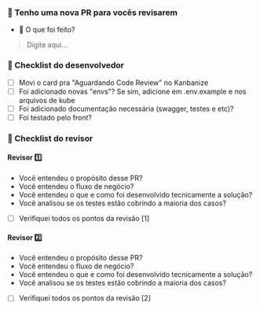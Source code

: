 ### 🔨 Tenho uma nova PR para vocês revisarem

- 🤔 O que foi feito?
> Digite aqui...

### 📗 Checklist do desenvolvedor

- [ ] Movi o card pra "Aguardando Code Review" no Kanbanize
- [ ] Foi adicionado novas "envs"? Se sim, adicione em .env.example e nos arquivos de kube
- [ ] Foi adicionado documentação necessária (swagger, testes e etc)?
- [ ] Foi testado pelo front?

### 👀 Checklist do revisor

#### Revisor 1️⃣

- Você entendeu o propósito desse PR?
- Você entendeu o fluxo de negócio?
- Você entendeu o que e como foi desenvolvido tecnicamente a solução?
- Você analisou se os testes estão cobrindo a maioria dos casos?
- [ ] Verifiquei todos os pontos da revisão [1]

#### Revisor 2️⃣

- Você entendeu o propósito desse PR?
- Você entendeu o fluxo de negócio?
- Você entendeu o que e como foi desenvolvido tecnicamente a solução?
- Você analisou se os testes estão cobrindo a maioria dos casos?
- [ ] Verifiquei todos os pontos da revisão [2]
